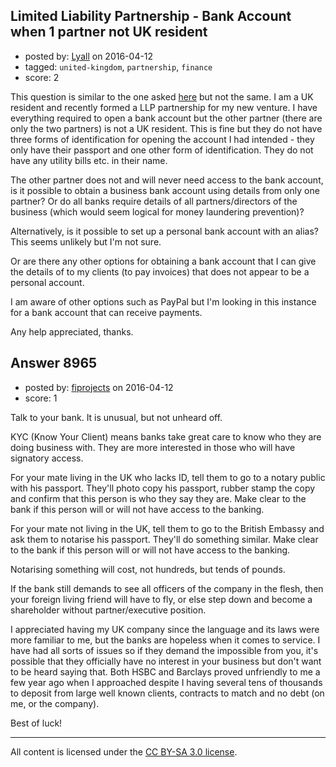 ## Limited Liability Partnership - Bank Account when 1 partner not UK resident

- posted by: [Lyall](https://stackexchange.com/users/6384489/lyall) on 2016-04-12
- tagged: `united-kingdom`, `partnership`, `finance`
- score: 2

<p>This question is similar to the one asked <a href="https://startups.stackexchange.com/questions/1217/formed-company-in-uk-as-non-resident-having-troubles-to-open-a-bank-account">here</a> but not the same. I am a UK resident and recently formed a LLP partnership for my new venture. I have everything required to open a bank account but the other partner (there are only the two partners) is not a UK resident. This is fine but they do not have three forms of identification for opening the account I had intended - they only have their passport and one other form of identification. They do not have any utility bills etc. in their name.</p>

<p>The other partner does not and will never need access to the bank account, is it possible to obtain a business bank account using details from only one partner? Or do all banks require details of all partners/directors of the business (which would seem logical for money laundering prevention)?</p>

<p>Alternatively, is it possible to set up a personal bank account with an alias? This seems unlikely but I'm not sure.</p>

<p>Or are there any other options for obtaining a bank account that I can give the details of to my clients (to pay invoices) that does not appear to be a personal account.</p>

<p>I am aware of other options such as PayPal but I'm looking in this instance for a bank account that can receive payments.</p>

<p>Any help appreciated, thanks.</p>



## Answer 8965

- posted by: [fiprojects](https://stackexchange.com/users/5370155/fiprojects) on 2016-04-12
- score: 1

<p>Talk to your bank. It is unusual, but not unheard off. </p>

<p>KYC (Know Your Client) means banks take great care to know who they are doing business with. They are more interested in those who will have signatory access. </p>

<p>For your mate living in the UK who lacks ID, tell them to go to a notary public with his passport. They'll photo copy his passport, rubber stamp the copy and confirm that this person is who they say they are. Make clear to the bank if this person will or will not have access to the banking.</p>

<p>For your mate not living in the UK, tell them to go to the British Embassy and ask them to notarise his passport. They'll do something similar. Make clear to the bank if this person will or will not have access to the banking.</p>

<p>Notarising something will cost, not hundreds, but tends of pounds.</p>

<p>If the bank still demands to see all officers of the company in the flesh, then your foreign living friend will have to fly, or else step down and become a shareholder without partner/executive position.</p>

<p>I appreciated having my UK company since the language and its laws were more familiar to me, but the banks are hopeless when it comes to service. I have had all sorts of issues so if they demand the impossible from you, it's possible that they officially have no interest in your business but don't want to be heard saying that. Both HSBC and Barclays proved unfriendly to me a few year ago when I approached despite I having several tens of thousands to deposit from large well known clients, contracts to match and no debt (on me, or the company).</p>

<p>Best of luck!</p>




---

All content is licensed under the [CC BY-SA 3.0 license](https://creativecommons.org/licenses/by-sa/3.0/).
